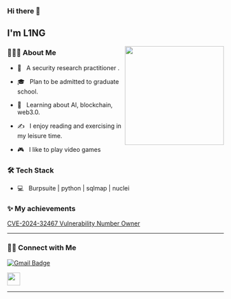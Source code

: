 ### Hi there 👋<h2> I'm L1NG</h2>

<img align='right' src="https://media.giphy.com/media/Cmr1OMJ2FN0B2/giphy.gif" width="230">

<h3> 👨🏻‍💻 About Me </h3>



- 🤔 &nbsp; A security research practitioner .

- 🎓 &nbsp; Plan to be admitted to graduate school.

- 🌱 &nbsp; Learning about AI, blockchain, web3.0.

- ✍️ &nbsp; I enjoy reading and exercising in my leisure time.

- 🎮 &nbsp; I like to play video games



<h3>🛠 Tech Stack</h3>



- 💻 &nbsp; Burpsuite | python | sqlmap | nuclei


<h3> ✨ My achievements </h3>

[CVE-2024-32467 Vulnerability Number Owner](https://github.com/metersphere/metersphere/security/advisories/GHSA-7499-q88f-mxqp)
<!--

- 🌐 &nbsp; HTML | CSS | JavaScript | Bootstrap | ReactJS

- 🛢 &nbsp; MySQL | MongoDB

- 🔧 &nbsp; Git | Markdown | Selenium | Tidyverse

- 🖥 &nbsp; Illustrator| Photoshop | InDesign


<h3>🛠 To Learn</h3>

- 🔧 &nbsp; web3.0 | blockchain | AI 

-->

<hr>

<!--
[![Shivam's GitHub Stats](https://github-readme-stats.vercel.app/api?username=shivam0110&show_icons=true)](https://github.com/shivam0110)

<br/>

<br/>

<img src="https://github.com/nirala69/nirala69/blob/master/70804f7e25b11f29db904f2fa7b4cd9d.gif" width="350" align='right'>

![Top Langs](https://github-readme-stats.vercel.app/api/top-langs/?username=shivam0110&show_icons=true)

<br><br>
-->


<h3> 🤝🏻 Connect with Me </h3>

<p align="center">
<!--
<a href="https://shivammalpani.netlify.app/"><img alt="Website" src="https://img.shields.io/badge/shivammalpani.netlify.app-black?style=flat-square&logo=google-chrome"></a>
<a href="https://www.linkedin.com/in/shivam-malpani-47a379198/"><img alt="LinkedIn" src="https://img.shields.io/badge/LinkedIn-Shivam%20Malpani-blue?style=flat-square&logo=linkedin"></a>
<a href="https://www.instagram.com/i__disbalance/"><img alt="Instagram" src="https://img.shields.io/badge/Instagram-i__disbalance-black?style=flat-square&logo=instagram"></a>
-->

  [![Gmail Badge](https://img.shields.io/badge/383417532@qq.com-c14438?style=flat&logo=Gmail&logoColor=white&link=mailto:383417532@qq.com)](mailto:383417532@qq.com)
  <!--
  ![Visitors](https://visitor-badge.laobi.icu/badge?page_id=eallion.eallion)
  ![](https://komarev.com/ghpvc/?username=eallion&color=0366d6)
  ![Visitor count](https://visitor-badge.laobi.icu/badge?page_id=shivam0110.shivam0110)   
  -->
  <img src="https://media.giphy.com/media/dxn6fRlTIShoeBr69N/giphy.gif" width="30">


<hr>
